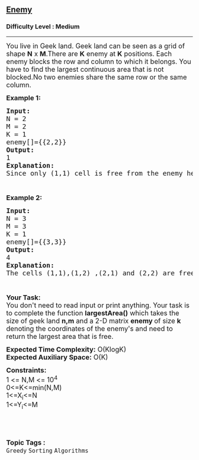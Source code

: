 <h2><a href="https://practice.geeksforgeeks.org/problems/enemy/1?page=5&curated[]=7&sortBy=submissions">Enemy</a></h2><h3>Difficulty Level : Medium</h3><hr><div class="problems_problem_content__Xm_eO"><p><span style="font-size:18px">You live in Geek land. Geek land can be seen as a grid of shape <strong>N</strong> x&nbsp;<strong>M</strong>.There are <strong>K</strong>&nbsp;enemy at <strong>K</strong>&nbsp;positions. Each enemy blocks the row and column to which it belongs. You have to find the largest continuous area that is not blocked.No two enemies share the same row or the same column.</span></p>

<p><strong><span style="font-size:18px">Example 1:</span></strong></p>

<pre><span style="font-size:18px"><strong>Input:</strong>
N = 2
M = 2
K = 1
enemy[]={{2,2}}
<strong>Output:</strong>
1
<strong>Explanation:</strong>
Since only (1,1) cell is free from the enemy hence answer is 1.</span></pre>

<p>&nbsp;</p>

<p><strong><span style="font-size:18px">Example 2:</span></strong></p>

<pre><span style="font-size:18px"><strong>Input:</strong>
N = 3
M = 3
K = 1
enemy[]={{3,3}}
<strong>Output:</strong>
4
<strong>Explanation:</strong>
The cells (1,1),(1,2) ,(2,1) and (2,2) are free hence answer =4.</span></pre>

<p>&nbsp;</p>

<p><span style="font-size:18px"><strong>Your Task:&nbsp;&nbsp;</strong><br>
You don't need to read input or print anything. Your task is to complete the function <strong>largestArea()</strong>&nbsp;which takes the size of geek land <strong>n,m</strong> and a 2-D matrix <strong>enemy </strong>of size <strong>k</strong> denoting the coordinates of the enemy's and need to return the largest area that is free.</span></p>

<p><span style="font-size:18px"><strong>Expected Time Complexity:</strong>&nbsp;O(KlogK)<br>
<strong>Expected Auxiliary Space:</strong>&nbsp;O(K)</span></p>

<p><span style="font-size:18px"><strong>Constraints:</strong><br>
1 &lt;= N,M &lt;= 10<sup>4</sup><br>
0&lt;=K&lt;=min(N,M)<br>
1&lt;=X<sub>i</sub>&lt;=N<br>
1&lt;=Y<sub>i</sub>&lt;=M</span></p>

<p>&nbsp;</p>
</div><br><p><span style=font-size:18px><strong>Topic Tags : </strong><br><code>Greedy</code>&nbsp;<code>Sorting</code>&nbsp;<code>Algorithms</code>&nbsp;